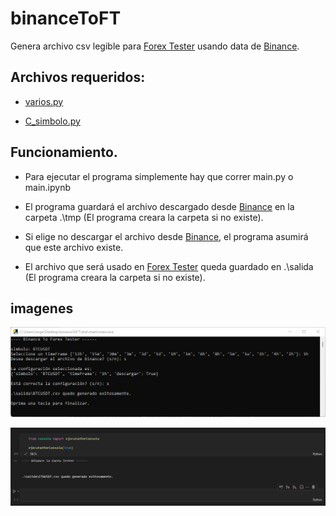 # binanceToFT

Genera archivo csv legible para [Forex Tester](https://forextester.com/) usando data de [Binance](https://www.binance.com).


## Archivos requeridos:

* [varios.py](https://github.com/jfdelosrios/varios_python.git)

* [C_simbolo.py](https://github.com/jfdelosrios/C_Simbolo.git)


## Funcionamiento.

* Para ejecutar el programa simplemente hay que correr main.py o main.ipynb

* El programa guardará el archivo descargado desde [Binance](https://www.binance.com) en la carpeta .\\tmp (El programa creara la carpeta si no existe).

* Si elige no descargar el archivo desde [Binance](https://www.binance.com), el programa asumirá que este archivo existe.

* El archivo que será usado en [Forex Tester](https://forextester.com/) queda guardado en .\\salida (El programa creara la carpeta si no existe).

## imagenes

![img_1](/media/consola.png)

![img_2](/media/jupyter.png)